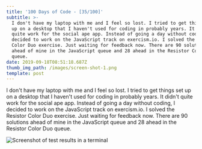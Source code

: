 ```yaml
---
title: '100 Days of Code - [35/100]'
subtitle: >-
  I don't have my laptop with me and I feel so lost. I tried to get things set
  up on a desktop that I haven't used for coding in probably years. It didn't
  quite work for the social ape app. Instead of going a day without coding, I
  decided to work on the JavaScript track on exercism.io. I solved the Resistor
  Color Duo exercise. Just waiting for feedback now. There are 90 solutions
  ahead of mine in the JavaScript queue and 28 ahead in the Resistor Color Duo
  queue. 
date: 2019-09-18T08:51:18.687Z
thumb_img_path: /images/screen-shot-1.png
template: post
---
```

I don't have my laptop with me and I feel so lost. I tried to get things set up on a desktop that I haven't used for coding in probably years. It didn't quite work for the social ape app. Instead of going a day without coding, I decided to work on the JavaScript track on exercism.io. I solved the Resistor Color Duo exercise. Just waiting for feedback now. There are 90 solutions ahead of mine in the JavaScript queue and 28 ahead in the Resistor Color Duo queue. 

![Screenshot of test results in a terminal](/images/screen-shot-1.png)
